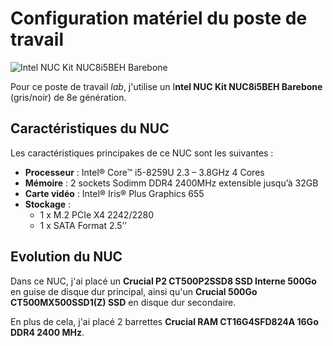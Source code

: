 # Configuration matériel du poste de travail

<img src="https://iamnuc.com/34-large_default/nuc8i5beh.jpg" alt="Intel NUC Kit NUC8i5BEH Barebone" />

Pour ce poste de travail _lab_, j'utilise un I**ntel NUC Kit NUC8i5BEH Barebone** (gris/noir) de 8e génération.

## Caractéristiques du NUC
Les caractéristiques principakes de ce NUC sont les suivantes :

- **Processeur** : Intel® Core™ i5-8259U 2.3 – 3.8GHz 4 Cores
- **Mémoire** : 2 sockets Sodimm DDR4 2400MHz extensible jusqu’à 32GB
- **Carte vidéo** : Intel® Iris® Plus Graphics 655
- **Stockage** :
  - 1 x M.2 PCIe X4 2242/2280
  - 1 x SATA Format 2.5’’

## Evolution du NUC
Dans ce NUC, j'ai placé un **Crucial P2 CT500P2SSD8 SSD Interne 500Go** en guise de disque dur principal, ainsi qu'un **Crucial 500Go CT500MX500SSD1(Z) SSD** en disque dur secondaire.

En plus de cela, j'ai placé 2 barrettes **Crucial RAM CT16G4SFD824A 16Go DDR4 2400 MHz**.
